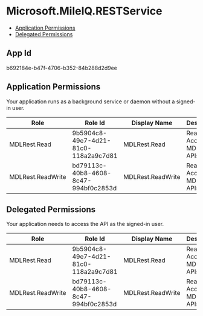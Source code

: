 # Microsoft.MileIQ.RESTService
- [Application Permissions](#application-permissions)
- [Delegated Permissions](#delegated-permissions)

## App Id
b692184e-b47f-4706-b352-84b288d2d9ee

## Application Permissions
Your application runs as a background service or daemon without a signed-in user.

| Role | Role Id | Display Name | Description |
|---|---|---|---|
| MDLRest.Read | 9b5904c8-49e7-4d21-81c0-118a2a9c7d81 | MDLRest.Read | Read Access To MDLRest APIs |
| MDLRest.ReadWrite | bd79113c-40b8-4608-8c47-994bf0c2853d | MDLRest.ReadWrite | Read Write Access To MDLRest APIs |

## Delegated Permissions
Your application needs to access the API as the signed-in user. 

| Role | Role Id | Display Name | Description |
|---|---|---|---|
| MDLRest.Read | 9b5904c8-49e7-4d21-81c0-118a2a9c7d81 | MDLRest.Read | Read Access To MDLRest APIs |
| MDLRest.ReadWrite | bd79113c-40b8-4608-8c47-994bf0c2853d | MDLRest.ReadWrite | Read Write Access To MDLRest APIs |

